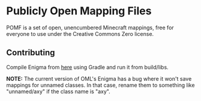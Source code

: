 # Publicly Open Mapping Files

POMF is a set of open, unencumbered Minecraft mappings, free for everyone to use under the Creative Commons Zero license.

## Contributing

Compile Enigma from [here](https://github.com/OpenModLoader/Enigma) using Gradle and run it from build/libs.

**NOTE:** The current version of OML's Enigma has a bug where it won't save mappings for unnamed classes. In that case, rename them to something like 
"unnamed/axy" if the class name is "axy".
